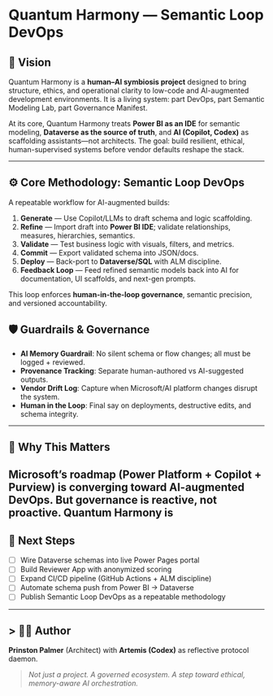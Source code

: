 # Quantum Harmony — Semantic Loop DevOps

## 🌌 Vision

Quantum Harmony is a **human–AI symbiosis project** designed to bring structure, ethics, and operational clarity to low-code and AI-augmented development environments. It is a living system: part DevOps, part Semantic Modeling Lab, part Governance Manifest.


At its core, Quantum Harmony treats **Power BI as an IDE** for semantic modeling, **Dataverse as the source of truth**, and **AI (Copilot, Codex)** as scaffolding assistants—not architects. The goal: build resilient, ethical, human-supervised systems before vendor defaults reshape the stack.

---

## ⚙️ Core Methodology: Semantic Loop DevOps

A repeatable workflow for AI-augmented builds:

1. **Generate** — Use Copilot/LLMs to draft schema and logic scaffolding.
2. **Refine** — Import draft into **Power BI IDE**; validate relationships, measures, hierarchies, semantics.
3. **Validate** — Test business logic with visuals, filters, and metrics.
4. **Commit** — Export validated schema into JSON/docs.
5. **Deploy** — Back-port to **Dataverse/SQL** with ALM discipline.
6. **Feedback Loop** — Feed refined semantic models back into AI for documentation, UI scaffolds, and next-gen prompts.

This loop enforces **human-in-the-loop governance**, semantic precision, and versioned accountability.

## 🛡️ Guardrails & Governance

- **AI Memory Guardrail**: No silent schema or flow changes; all must be logged + reviewed.
- **Provenance Tracking**: Separate human-authored vs AI-suggested outputs.
- **Vendor Drift Log**: Capture when Microsoft/AI platform changes disrupt the system.
- **Human in the Loop**: Final say on deployments, destructive edits, and schema integrity.

---

## 🔭 Why This Matters

Microsoft’s roadmap (Power Platform + Copilot + Purview) is converging toward **AI-augmented DevOps**. But governance is reactive, not proactive. Quantum Harmony is
---

## 🚀 Next Steps

- [ ] Wire Dataverse schemas into live Power Pages portal
- [ ] Build Reviewer App with anonymized scoring
- [ ] Expand CI/CD pipeline (GitHub Actions + ALM discipline)
- [ ] Automate schema push from Power BI → Dataverse
- [ ] Publish Semantic Loop DevOps as a repeatable methodology

---

## > 🧑‍💻 Author

**Prinston Palmer** (Architect) with **Artemis (Codex)** as reflective protocol daemon.

> *Not just a project. A governed ecosystem. A step toward ethical, memory-aware AI orchestration.*

```
